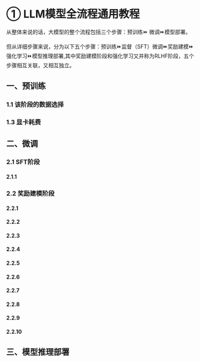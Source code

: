 # ①  LLM模型全流程通用教程

从整体来说的话，大模型的整个流程包括三个步骤：预训练⏩
微调⏩模型部署。

但从详细步骤来说，分为以下五个步骤：预训练⏩监督（SFT）微调⏩奖励建模⏩强化学习⏩模型推理部署,其中奖励建模阶段和强化学习又并称为RLHF阶段，五个步骤相互关联，又相互独立。

## 一、预训练

### 1.1 该阶段的数据选择


### 1.3 显卡耗费

## 二、微调

### 2.1 SFT阶段

#### 2.1.1

### 2.2 奖励建模阶段

#### 2.2.1

#### 2.2.2

#### 2.2.3

#### 2.2.4

#### 2.2.5

#### 2.2.6

#### 2.2.7

#### 2.2.8

#### 2.2.9

#### 2.2.10



## 三、模型推理部署









